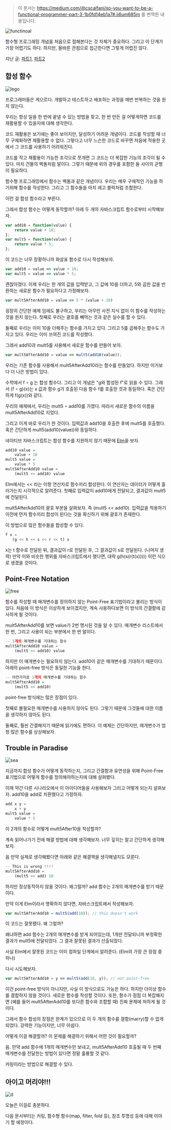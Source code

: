 > 이 문서는 https://medium.com/@cscalfani/so-you-want-to-be-a-functional-programmer-part-3-1b0fd14eb1a7#.ii6um685m 를 번역한 내용입니다.


![functinoal](https://cdn-images-1.medium.com/max/800/1*AM83LP9sGGjIul3c5hIsWg.png)


함수형 프로그래밍 개념을 처음으로 접해본다는 것 자체가 중요하다. 그리고 이 단계가 가장 어렵기도 하다. 하지만, 올바른 관점으로 접근한다면 그렇게 어렵진 않다.


지난 글: [파트1](https://github.com/FEDevelopers/tech.description/wiki/%ED%95%A8%EC%88%98%ED%98%95-%ED%94%84%EB%A1%9C%EA%B7%B8%EB%9E%98%EB%A8%B8%EA%B0%80-%EB%90%98%EA%B3%A0-%EC%8B%B6%EB%8B%A4%EA%B3%A0%3F-(Part-1)), [파트2](https://github.com/FEDevelopers/tech.description/wiki/%ED%95%A8%EC%88%98%ED%98%95-%ED%94%84%EB%A1%9C%EA%B7%B8%EB%9E%98%EB%A8%B8%EA%B0%80-%EB%90%98%EA%B3%A0-%EC%8B%B6%EB%8B%A4%EA%B3%A0%3F-(Part-2))


## 합성 함수


![lego](https://cdn-images-1.medium.com/max/800/1*yGnDGRW4pTgmcDUi4oC8Uw.png)


프로그래머들은 게으르다. 개발하고 테스트하고 배포하는 과정을 매번 반복하는 것을 원치 않는다.


우리는 항상 일을 한 번에 끝낼 수 있는 방법을 찾고, 한 번 만든 걸 어떻게하면 코드를 재활용할 수 있을지에 대해 생각한다.


코드 재활용은 보기에는 좋아 보이지만, 달성하기 어려운 개념이다. 코드를 작성할 때 너무 구체화하면 재활용할 수 없다. 그렇다고 너무 느슨한 코드로 바꾸면 처음에 적용한 곳에서 그 코드를 사용하기 어려워진다.


코드를 작고 재활용이 가능한 조각으로 쪼개면 그 코드는 더 복잡한 기능의 조각이 될 수 있다. 마치 건물의 벽돌처럼 말이다. 그렇기 때문에 위의 경우를 포함한 둘 사이의 균형이 필요하다. 


함수형 프로그래밍에서 함수는 벽돌과 같은 개념이다. 우리는 매우 구체적인 기능을 하기위해 함수를 작성한다. 그리고 그 함수들을 마치 레고 블럭처럼 조합한다.


이런 걸 합성 함수라고 부른다.


그래서 합성 함수는 어떻게 동작할까? 아래 두 개의 자바스크립트 함수로부터 시작해보자.


``` javascript
var add10 = function(value) {
    return value + 10;
};
var mult5 = function(value) {
    return value * 5;
};
```


이 코드는 너무 장황하니까 화살표 함수로 다시 작성해보자.


``` javascript
var add10 = value => value + 10;
var mult5 = value => value * 5;
```


괜찮아졌다. 이제 우리는 한 개의 값을 입력받고, 그 값에 10을 더하고, 5와 곱한 값을 반환하는 새로운 함수가 필요하다고 가정해보자.


``` javascript
var mult5AfterAdd10 = value => 5 * (value + 10)
```


굉장히 간단한 예제 임에도 불구하고, 우리는 아무런 사전 지식 없이 이 함수를 작성하는 것을 원치 않는다. 첫째로 우리는 괄호를 빼먹는 것과 같은 실수를 할 수 있다. 


둘째로 우리는 이미 10을 더해주는 함수를 가지고 있다. 그리고 5를 곱해주는 함수도 가지고 있다. 우리는 이미 쓰여진 코드를 작성했다. 


그래서 add10과 mult5를 사용해서 새로운 함수를 만들어 보자.


``` javascript
var mult5AfterAdd10 = value => mult5(add10(value));
```


우리는 기존 함수를 사용해서 mult5AfterAdd10라는 함수를 만들었다. 하지만 이거보다 더 나은 방법이 있다.


수학에서 f ∘ g 는 합성 함수다. 그리고 이 개념은 "g와 합성된 f"로 읽을 수 있다. 그래서 (f ∘ g)(x)는 x 값과 함수 g가 호출된 다음 함수 f를 호출한 것과 동일하다. 혹은 간단하게 f(g(x))와 같다.


우리의 예제에서, 우리는 mult5 ∘ add10를 가졌다. 따라서 새로운 함수의 이름을 mult5AfterAdd10로 지었다.


그리고 이게 바로 우리가 한 것이다. 입력값과 add10을 호출한 후에 mult5를 호출했다. 혹은 간단하게 mult5(add10(value))와 동일하다.


네이티브 자바스크립트는 합성 함수를 지원하지 않기 때문에 [Elm](http://elm-lang.org/)을 보자.


``` javascript
add10 value =
    value + 10
mult5 value =
    value * 5
mult5AfterAdd10 value =
    (mult5 << add10) value
```


Elm에서는 << 라는 이항 연산자로 함수끼리 합성한다. 이 연산자는 데이터가 어떻게 흘러가는지 시각적으로 알려준다. 첫째로 입력값이 add10에게 전달되고, 결과값이 mult5에 전달된다.


mult5AfterAdd10의 괄호 부분을 살펴보자. 즉 (mult5 << add10). 입력값을 적용하기 이전에 먼저 함수끼리 합성이 된다는 것을 확신하기 위해 괄호가 존재한다.


이 방법으로 많은 함수들을 합성할 수 있다.


``` javascript
f x =
   (g << h << s << r << t) x
```


x는 t 함수로 전달된 뒤, 결과값이 r로 전달된 후, 그 결과값이 s로 전달된다. (나머지 생략) 만약 이와 비슷한 행위를 자바스크립트에서 했다면, 대략 g(h(s(r(t(x))))) 이런 식으로 생겼을 것이다.


## Point-Free Notation


![free](https://cdn-images-1.medium.com/max/800/1*g2pWcQJ0jOUf1WKbTDIktQ.png)


함수를 작성할 때 매개변수를 정의하지 않는 Point-Free 표기법이라고 불리는 방식이 있다. 처음에 이 방식은 이상하게 보이겠지만, 계속 사용하다보면 이 방식의 간결함에 감사하게 될 것이다.


mult5AfterAdd10를 보면 value가 2번 명시된 것을 알 수 있다. 매개변수 리스트에서 한 번, 그리고 사용이 되는 부분에서 한 번 말이다.


``` javascript
-- 1개의 매개변수를 기대하는 함수
mult5AfterAdd10 value =
    (mult5 << add10) value
```


하지만 이 매개변수는 필요하지 않는다. add10이 같은 매개변수를 기대하기 때문이다. 아래의 point-free 방식은 동일한 기능을 한다.


``` javascript
-- 마찬가지로 1개의 매개변수를 기대하는 함수
mult5AfterAdd10 =
    (mult5 << add10)
```


point-free 방식에는 많은 장점이 있다.


첫째로 불필요한 매개변수를 사용하지 않아도 된다. 그렇기 때문에 그것들에 대한 이름을 생각하지 않아도 된다.


둘째로, 훨씬 간결해지기 때문에 읽기에도 편하다. 이 예제는 간단하지만, 매개변수가 엄청 많은 함수를 상상해보자.


## Trouble in Paradise


![sea](https://cdn-images-1.medium.com/max/800/1*RE3Qxh6Bg9umzQ5dOrF6pw.png)


지금까지 합성 함수가 어떻게 동작하는지, 그리고 간결함과 유연성을 위해 Point-Free 표기법으로 어떻게 함수를 정의해야하는지에 대해 살펴봤다.


이제 약간 다른 시나리오에서 이 아이디어들을 사용해보자 그리고 어떻게 되는지 살펴보자. add10을 add로 치환했다고 가정하자.


``` javascript
add x y =
    x + y
mult5 value =
    value * 5
```


이 2개의 함수로 어떻게 mult5After10을 작성할까?


계속 읽어나가기 전에 해결 방법에 대해 생각해보자. 너무 깊히는 말고 간단하게 생각해보자.


음 만약 실제로 생각해봤다면 아래와 같은 해결책을 생각해낼지도 모른다.


``` javascript
-- This is wrong !!!!
mult5AfterAdd10 =
    (mult5 << add) 10 
```


하지만 정상동작하지 않을 것이다. 왜그럴까? add 함수는 2개의 매개변수를 받기 때문이다.


만약 이게 Elm이라서 명확하지 않다면, 자바스크립트에서 작성해보자.


``` javascript
var mult5AfterAdd10 = mult5(add(10)); // this doesn't work
```


이 코드는 잘못됐다. 왜 그럴까?


왜냐하면 add 함수는 2개의 매개변수를 받게 되어있는데, 1개만 전달되니까 부정확한 결과가 mult5에 전달되었다. 그 결과 잘못된 결과가 산출되었다.


사실 Elm에서 잘못된 코드는 이미 컴파일 단계에서 알려준다. (Elm의 가장 큰 장점 중 하나)


다시 시도해보자.


``` javascript
var mult5AfterAdd10 = y => mult5(add(10, y)); // not point-free
```


이건 point-free 방식이 아니지만, 사실 이 방식으로도 가능은 하다. 하지만 더이상 함수를 결합하지 않을 것이다. 새로운 함수를 작성할 것이다. 또한, 함수가 점점 더 복잡해지면 (예를 들어 mult5AfterAdd10를 또다른 함수와 조합할 때) 진짜 문제에 처하게 될 것이다.


그래서 함수 합성의 장점은 한계가 있으므로 이 두 개의 함수를 결함(marry)할 수 없게 되었다. 강력한 기능이지만, 너무 아쉽다.


어떻게 이걸 해결할까? 이 문제를 해결하기 위해서 어떤 것이 필요할까?


음. 만약 add 함수에 1개의 매개변수만 보내고, mult5AfterAdd10 호출될 때 두 번째 매개변수를 전달한는 방법이 있다면 정말 훌륭할 것 같다.


커링이라는 방법으로 해결할 수 있다.


## 아이고 머리야!!!


![d](https://cdn-images-1.medium.com/max/800/1*IK5485-iZaHeZRfP8aWmYg.png)


오늘은 이걸로 충분하다.


다음 문서부터는 커링, 함수형 함수(map, filter, fold 등), 참조 투명성 등에 대해 이야기 할 예정이다.
